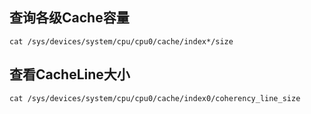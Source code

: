 ## 查询各级Cache容量
```
cat /sys/devices/system/cpu/cpu0/cache/index*/size
```

## 查看CacheLine大小
```
cat /sys/devices/system/cpu/cpu0/cache/index0/coherency_line_size
```
